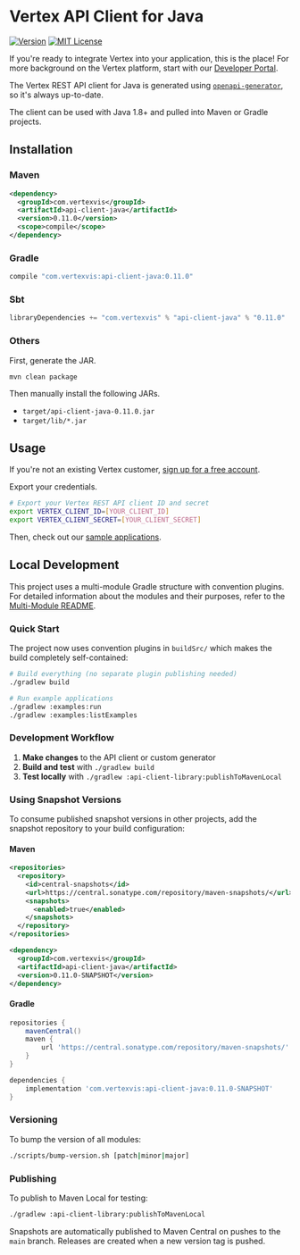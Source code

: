 # Vertex API Client for Java

[![Version](https://img.shields.io/maven-central/v/com.vertexvis/api-client-java)](https://search.maven.org/artifact/com.vertexvis/api-client-java)
[![MIT License](https://img.shields.io/github/license/vertexvis/vertex-api-client-java)](https://github.com/Vertexvis/vertex-api-client-java/blob/main/LICENSE)

If you're ready to integrate Vertex into your application, this is the place! For more background on the Vertex platform, start with our [Developer Portal](https://developer.vertexvis.com/).

The Vertex REST API client for Java is generated using [`openapi-generator`](https://github.com/OpenAPITools/openapi-generator), so it's always up-to-date.

The client can be used with Java 1.8+ and pulled into Maven or Gradle projects.

## Installation

### Maven

```xml
<dependency>
  <groupId>com.vertexvis</groupId>
  <artifactId>api-client-java</artifactId>
  <version>0.11.0</version>
  <scope>compile</scope>
</dependency>
```

### Gradle

```groovy
compile "com.vertexvis:api-client-java:0.11.0"
```

### Sbt

```sbt
libraryDependencies += "com.vertexvis" % "api-client-java" % "0.11.0"
```

### Others

First, generate the JAR.

```shell
mvn clean package
```

Then manually install the following JARs.

- `target/api-client-java-0.11.0.jar`
- `target/lib/*.jar`

## Usage

If you're not an existing Vertex customer, [sign up for a free account](https://aws.amazon.com/marketplace/pp/B08PP264Z1?stl=true).

Export your credentials.

```bash
# Export your Vertex REST API client ID and secret
export VERTEX_CLIENT_ID=[YOUR_CLIENT_ID]
export VERTEX_CLIENT_SECRET=[YOUR_CLIENT_SECRET]
```

Then, check out our [sample applications](./src/main/java/com/vertexvis/example).

## Local Development

This project uses a multi-module Gradle structure with convention plugins. For detailed information about the modules and their purposes, refer to the [Multi-Module README](./MULTI_MODULE_README.md).

### Quick Start

The project now uses convention plugins in `buildSrc/` which makes the build completely self-contained:

```bash
# Build everything (no separate plugin publishing needed)
./gradlew build

# Run example applications
./gradlew :examples:run
./gradlew :examples:listExamples
```

### Development Workflow

1. **Make changes** to the API client or custom generator
2. **Build and test** with `./gradlew build`
3. **Test locally** with `./gradlew :api-client-library:publishToMavenLocal`

### Using Snapshot Versions

To consume published snapshot versions in other projects, add the snapshot repository to your build configuration:

#### Maven

```xml
<repositories>
  <repository>
    <id>central-snapshots</id>
    <url>https://central.sonatype.com/repository/maven-snapshots/</url>
    <snapshots>
      <enabled>true</enabled>
    </snapshots>
  </repository>
</repositories>

<dependency>
  <groupId>com.vertexvis</groupId>
  <artifactId>api-client-java</artifactId>
  <version>0.11.0-SNAPSHOT</version>
</dependency>
```

#### Gradle

```groovy
repositories {
    mavenCentral()
    maven {
        url 'https://central.sonatype.com/repository/maven-snapshots/'
    }
}

dependencies {
    implementation 'com.vertexvis:api-client-java:0.11.0-SNAPSHOT'
}
```

### Versioning

To bump the version of all modules:
```bash
./scripts/bump-version.sh [patch|minor|major]
```

### Publishing

To publish to Maven Local for testing:
```bash
./gradlew :api-client-library:publishToMavenLocal
```

Snapshots are automatically published to Maven Central on pushes to the `main` branch. Releases are created when a new version tag is pushed.
